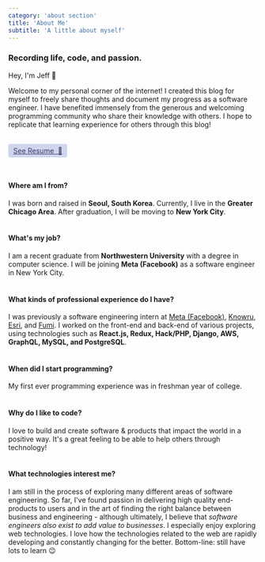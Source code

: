 ```yaml
---
category: 'about section'
title: 'About Me'
subtitle: 'A little about myself'
---
```



### Recording life, code, and passion.

Hey, I'm Jeff 👋

Welcome to my personal corner of the internet! I created this blog for myself to freely share thoughts and document my progress as a software engineer. I have benefited immensely from the generous and welcoming programming community who share their knowledge with others. I hope to replicate that learning experience for others through this blog!

<br />
<div style="display: flex; align-items: center; margin-bottom: 12px;">
    <a href="/resume" style="background: #d0d5ed; padding: 5px 10px 5px 10px; border-radius: 0.25rem; color: #3d366a;">See Resume &nbsp;📝</a>
</div>
<br />


#### Where am I from?

I was born and raised in **Seoul, South Korea**. Currently, I live in the **Greater Chicago Area**. After graduation, I will be moving to **New York City**.
<br></br>

#### What's my job?

I am a recent graduate from **Northwestern University** with a degree in computer science. I will be joining **Meta (Facebook)** as a software engineer in New York City.
<br></br>

#### What kinds of professional experience do I have?

I was previously a software engineering intern at [Meta (Facebook)](https://www.meta.com), [Knowru](https://www.knowru.com), [Esri](https://www.esri.com/en-us/home), and [Fumi](https://fumi.co.kr/main/home/home). I worked on the front-end and back-end of various projects, using technologies such as **React.js, Redux, Hack/PHP, Django, AWS, GraphQL, MySQL, and PostgreSQL**.
<br></br>

#### When did I start programming?

My first ever programming experience was in freshman year of college.
<br></br>

#### Why do I like to code?

I love to build and create software & products that impact the world in a positive way. It's a great feeling to be able to help others through technology!
<br></br>

#### What technologies interest me?

I am still in the process of exploring many different areas of software engineering. So far, I've found passion in delivering high quality end-products to users and in the art of finding the right balance between business and engineering - although ultimately, I believe that *software engineers also exist to add value to businesses*.
I especially enjoy exploring web technologies. I love how the technologies related to the web are rapidly developing and constantly changing for the better. Bottom-line: still have lots to learn 😉

